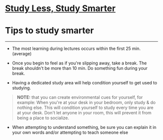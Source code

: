 # [Study Less, Study Smarter](https://www.youtube.com/watch?v=IlU-zDU6aQ0) 


# Tips to study smarter


***

* The most learning during lectures occurs within the first 25 min. (average)

* Once you begin to feel as if you're slipping away, take a break. The break shouldn't be more than 10 min. Do something fun during your break.

* Having a dedicated study area will help condition yourself to get used to studying. 
> **NOTE:** that you can create environmental cues for yourself, for example: When you're at your desk in your bedroom, only study & do nothing else. This will condition yourself to study every time you are at your desk. Don't let anyone in your room, this will prevent it from being a place to socialize.

* When attempting to understand something, be sure you can explain it in your own words and/or attempting to teach someone else
